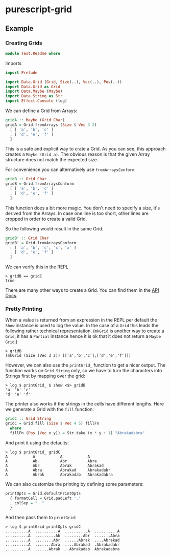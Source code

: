 # purescript-grid

## Example
### Creating Grids
```hs
module Test.Readme where
```
Imports
```hs
import Prelude

import Data.Grid (Grid, Size(..), Vec(..), Pos(..))
import Data.Grid as Grid
import Data.Maybe (Maybe)
import Data.String as Str
import Effect.Console (log)
```
We can define a Grid from Arrays:
```hs
gridA :: Maybe (Grid Char)
gridA = Grid.fromArrays (Size $ Vec 3 2)
  [ [ 'a', 'b', 'c' ]
  , [ 'd', 'e', 'f' ]
  ]
```
This is a safe and explicit way to crate a Grid. As you can see, this
approach creates a `Maybe (Grid a)`. The obvious reason
is that the given Array structure does not match the expected size.  

For convenience you can alternatively use `fromArraysConform`.
```hs
gridB :: Grid Char
gridB = Grid.fromArraysConform
  [ [ 'a', 'b', 'c' ]
  , [ 'd', 'e', 'f' ]
  ]
```
This function does a bit more magic. You don't need to specify a size, it's derived
from the Arrays. In case one line is too short, other lines are cropped in
order to create a valid Grid.

So the following would result in the same Grid.
```hs
gridB' :: Grid Char
gridB' = Grid.fromArraysConform
  [ [ 'a', 'b', 'c', 'x', 'x' ]
  , [ 'd', 'e', 'f' ]
  ]
```
We can verify this in the REPL

```text
> gridB == gridC
true
```

There are many other ways to create a Grid. You can find them in the [API
Docs].

### Pretty Printing

When a value is returned from an expression in the REPL per default the
`Show` instance is used to log the value. In the case of a `Grid` this leads
the following rather technical representation. (`mkGrid` is another way to create a `Grid`, it has a `Partial` instance hence
it is ok that it does not return a `Maybe Grid`.)

```text
> gridB
(mkGrid (Size (Vec 3 2)) [['a','b','c'],['d','e','f']])
```

However, we can also use the `printGrid_` function to get a nicer output. The
function works on `Grid String` only, so we have to turn the characters into
Strings first by mapping over the grid:

```text
> log $ printGrid_ $ show <$> gridB
'a' 'b' 'c'
'd' 'e' 'f'
```

The printer also works if the strings in the cells have different lengths.
Here we generate a Grid with the `fill` function:
```hs
gridC :: Grid String
gridC = Grid.fill (Size $ Vec 4 5) fillFn
  where
  fillFn (Pos (Vec x y)) = Str.take (x * y + 1) "Abrakadabra"
```
And print it using the defaults:
```text
> log $ printGrid_ gridC
A           A           A           A          
A           Ab          Abr         Abra       
A           Abr         Abrak       Abrakad    
A           Abra        Abrakad     Abrakadabr 
A           Abrak       Abrakadab   Abrakadabra
```

We can also customize the printing by defining some parameters:

```hs
printOpts = Grid.defaultPrintOpts
  { formatCell = Grid.padLeft '.'
  , colSep = "  "
  }
```
And then pass them to `printGrid`: 
```text
> log $ printGrid printOpts gridC
..........A  ..........A  ..........A  ..........A
..........A  .........Ab  ........Abr  .......Abra
..........A  ........Abr  ......Abrak  ....Abrakad
..........A  .......Abra  ....Abrakad  .Abrakadabr
..........A  ......Abrak  ..Abrakadab  Abrakadabra
```

[API Docs]: https://pursuit.purescript.org/packages/purescript-grid
```hs

```
